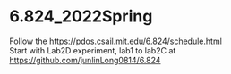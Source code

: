 # 6.824_2022Spring
Follow the https://pdos.csail.mit.edu/6.824/schedule.html <br>
Start with Lab2D experiment, lab1 to lab2C at https://github.com/junlinLong0814/6.824
